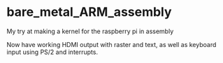# bare_metal_ARM_assembly
My try at making a kernel for the raspberry pi in assembly

Now have working HDMI output with raster and text, as well as keyboard input using PS/2 and interrupts. 
